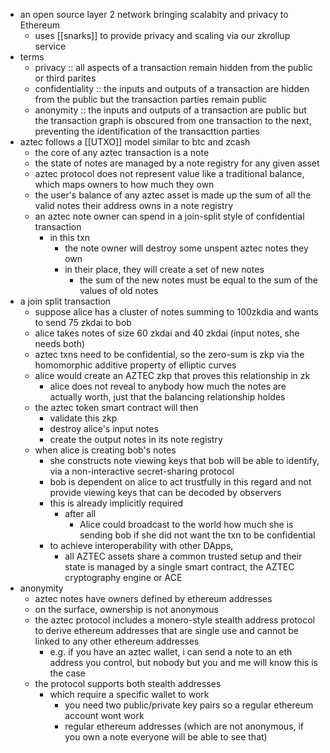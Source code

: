 - an open source layer 2 network bringing scalabity and privacy to Ethereum
	- uses [[snarks]] to provide privacy and scaling via our zkrollup service
- terms
	- privacy :: all aspects of a transaction remain hidden from the public or third parites
	- confidentiality :: the inputs and outputs of a transaction are hidden from the public but the transaction parties remain public
	- anonymity ::  the inputs and outputs of a transaction are public but the transaction graph is obscured from one transaction to the next, preventing the identification of the transacttion parties
- aztec follows a [[UTXO]] model similar to btc and zcash
	- the core of any aztec transaction is a note
	- the state of notes are managed by a note registry for any given asset
	- aztec protocol does not represent value like a traditional balance, which maps owners to how much they own
	- the user's balance of any aztec asset is made up the sum of all the valid notes their address owns in a note registry
	- an aztec note owner can spend in a join-split style of confidential transaction
		- in this txn
			- the note owner will destroy some unspent aztec notes they own
			- in their place, they will create a set of new notes
				- the sum of the new notes must be equal to the sum of the values of old notes
- a join split transaction
	- suppose alice has a cluster of notes summing to 100zkdia and wants to send 75 zkdai to bob
	- alice takes notes of size 60 zkdai and 40 zkdai (input notes, she needs both)
	- aztec txns need to be confidential, so the zero-sum is zkp via the homomorphic additive property of elliptic curves
	- alice would create an AZTEC zkp that proves this relationship in zk
		- alice does not reveal to anybody how much the notes are actually worth, just that the balancing relationship holdes
	- the aztec token smart contract will then
		- validate this zkp
		- destroy alice's input notes
		- create the output notes in its note registry
	- when alice is creating bob's notes
		- she constructs note viewing keys that bob will be able to identify, via a non-interactive secret-sharing protocol
		- bob is dependent on alice to act trustfully in this regard and not provide viewing keys that can be decoded by observers
		- this is already implicitly required
			- after all
				- Alice could broadcast to the world how much she is sending bob if she did not want the txn to be confidential
		- to achieve interoperability with other DApps,
			- all AZTEC assets share a common trusted setup and their state is managed by a single smart contract, the AZTEC cryptography engine or ACE
- anonymity
	- aztec notes have owners defined by ethereum addresses
	- on the surface, ownership is not anonymous
	- the aztec protocol includes a monero-style stealth address protocol to derive ethereum addresses that are single use and cannot be linked to any other ethereum addresses
		- e.g. if you have an aztec wallet, i can send a note to an eth address you control, but nobody but you and me will know this is the case
	- the protocol supports both stealth addresses
		- which require a specific wallet to work
			- you need two public/private key pairs so a regular ethereum account wont work
			- regular ethereum addresses (which are not anonymous, if you own a note everyone will be able to see that)